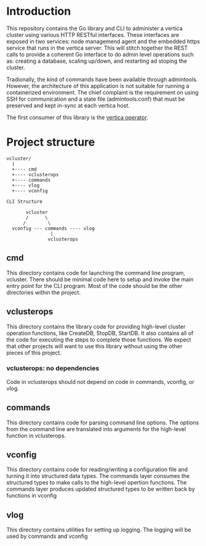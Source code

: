 # Introduction

This repository contains the Go library and CLI to administer a vertica cluster using various HTTP RESTful interfaces. These interfaces are exposed in two services: node managemend agent and the embedded https service that runs in the vertica server. This will stitch together the REST calls to provide a coherent Go interface to do admin level operations such as: creating a database, scaling up/down, and restarting ad stoping the cluster.

Tradionally, the kind of commands have been available through admintools. However, the architecture of this application is not suitable for running a containerized environment. The chief complaint is the requirement on using SSH for communication and a state file (admintools.conf) that must be preserved and kept in-sync at each vertica host.

The first consumer of this library is the [vertica operator](https://github.com/vertica/vertica-kubernetes).

# Project structure

```
vcluster/
  |
  +---- cmd
  +---- vclusterops
  +---- commands
  +---- vlog
  +---- vconfig

CLI Structure

       vcluster
       /      \
      /        \
  vconfig --- commands ---- vlog
                |
               vclusterops

```

## cmd
This directory contains code for launching the command line program, vcluster.
There should be minimal code here to setup and invoke the main entry point
for the CLI program. Most of the code should be the other directories
within the project.

## vclusterops
This directory contains the library code for providing high-level cluster
operation functions, like CreateDB, StopDB, StartDB. It also contains
all of the code for executing the steps to complete those functions.
We expect that other projects will want to use this library without
using the other pieces of this project.

### vclusterops: no dependencies
Code in vclusterops should not depend on code in commands, vconfig, or vlog.

## commands
This directory contains code for parsing command line options. The options
from the command line are translated into arguments for the high-level
function in vclusterops.

## vconfig
This directory contains code for reading/writing a configuration file and
turning it into structured data types. The commands layer consumes the structured
types to make calls to the high-level opertion functions. The commands layer
produces updated structured types to be written back by functions in vconfig

## vlog
This directory contains utilities for setting up logging. The logging
will be used by commands and vconfig
